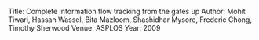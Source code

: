 Title: Complete information flow tracking from the gates up
Author: Mohit Tiwari, Hassan Wassel, Bita Mazloom, Shashidhar Mysore, Frederic Chong, Timothy Sherwood
Venue: ASPLOS
Year: 2009

